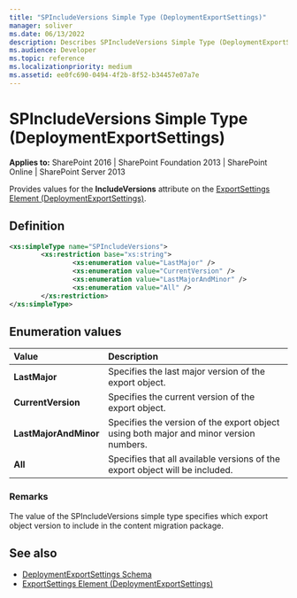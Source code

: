 ```yaml
---
title: "SPIncludeVersions Simple Type (DeploymentExportSettings)"
manager: soliver
ms.date: 06/13/2022
description: Describes SPIncludeVersions Simple Type (DeploymentExportSettings) and includes information on elements and attributes.
ms.audience: Developer
ms.topic: reference
ms.localizationpriority: medium
ms.assetid: ee0fc690-0494-4f2b-8f52-b34457e07a7e
---
```


# SPIncludeVersions Simple Type (DeploymentExportSettings)

**Applies to:** SharePoint 2016 | SharePoint Foundation 2013 | SharePoint Online | SharePoint Server 2013

Provides values for the **IncludeVersions** attribute on the [ExportSettings Element (DeploymentExportSettings)](exportsettings-element-deploymentexportsettings.md).

## Definition

```XML
<xs:simpleType name="SPIncludeVersions">
        <xs:restriction base="xs:string">
                <xs:enumeration value="LastMajor" />
                <xs:enumeration value="CurrentVersion" />
                <xs:enumeration value="LastMajorAndMinor" />
                <xs:enumeration value="All" />
        </xs:restriction>
</xs:simpleType>

```

## Enumeration values

|**Value**|**Description**|
|:-----|:-----|
|**LastMajor** <br/> |Specifies the last major version of the export object.  <br/> |
|**CurrentVersion** <br/> |Specifies the current version of the export object.  <br/> |
|**LastMajorAndMinor** <br/> |Specifies the version of the export object using both major and minor version numbers.  <br/> |
|**All** <br/> |Specifies that all available versions of the export object will be included.  <br/> |

### Remarks

The value of the SPIncludeVersions simple type specifies which export object version to include in the content migration package.

## See also

- [DeploymentExportSettings Schema](deploymentexportsettings-schema.md)
- [ExportSettings Element (DeploymentExportSettings)](exportsettings-element-deploymentexportsettings.md)
